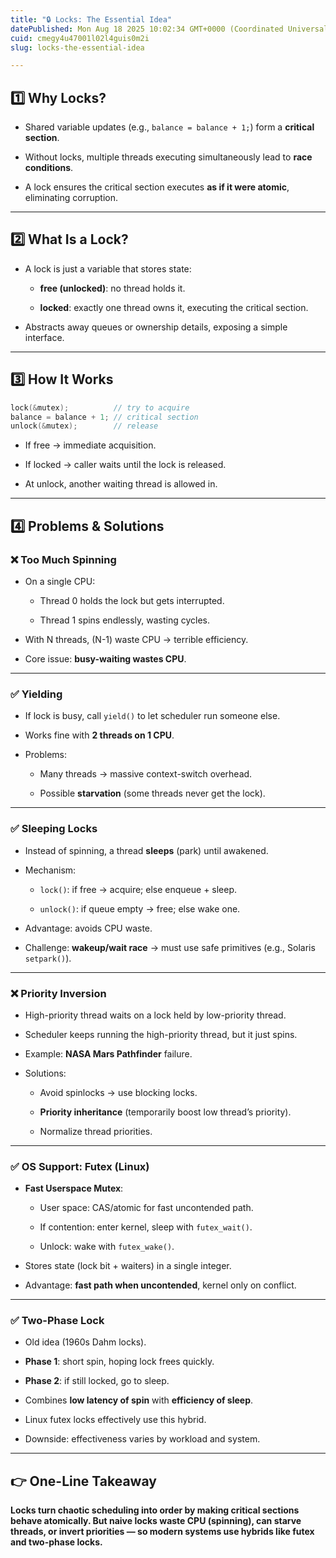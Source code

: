 ```yaml
---
title: "🔒 Locks: The Essential Idea"
datePublished: Mon Aug 18 2025 10:02:34 GMT+0000 (Coordinated Universal Time)
cuid: cmegy4u47001l02l4guis0m2i
slug: locks-the-essential-idea

---
```


## 1️⃣ Why Locks?

* Shared variable updates (e.g., `balance = balance + 1;`) form a **critical section**.
    
* Without locks, multiple threads executing simultaneously lead to **race conditions**.
    
* A lock ensures the critical section executes **as if it were atomic**, eliminating corruption.
    

---

## 2️⃣ What Is a Lock?

* A lock is just a variable that stores state:
    
    * **free (unlocked)**: no thread holds it.
        
    * **locked**: exactly one thread owns it, executing the critical section.
        
* Abstracts away queues or ownership details, exposing a simple interface.
    

---

## 3️⃣ How It Works

```c
lock(&mutex);          // try to acquire
balance = balance + 1; // critical section
unlock(&mutex);        // release
```

* If free → immediate acquisition.
    
* If locked → caller waits until the lock is released.
    
* At unlock, another waiting thread is allowed in.
    

---

## 4️⃣ Problems & Solutions

### ❌ Too Much Spinning

* On a single CPU:
    
    * Thread 0 holds the lock but gets interrupted.
        
    * Thread 1 spins endlessly, wasting cycles.
        
* With N threads, (N-1) waste CPU → terrible efficiency.
    
* Core issue: **busy-waiting wastes CPU**.
    

---

### ✅ Yielding

* If lock is busy, call `yield()` to let scheduler run someone else.
    
* Works fine with **2 threads on 1 CPU**.
    
* Problems:
    
    * Many threads → massive context-switch overhead.
        
    * Possible **starvation** (some threads never get the lock).
        

---

### ✅ Sleeping Locks

* Instead of spinning, a thread **sleeps** (park) until awakened.
    
* Mechanism:
    
    * `lock()`: if free → acquire; else enqueue + sleep.
        
    * `unlock()`: if queue empty → free; else wake one.
        
* Advantage: avoids CPU waste.
    
* Challenge: **wakeup/wait race** → must use safe primitives (e.g., Solaris `setpark()`).
    

---

### ❌ Priority Inversion

* High-priority thread waits on a lock held by low-priority thread.
    
* Scheduler keeps running the high-priority thread, but it just spins.
    
* Example: **NASA Mars Pathfinder** failure.
    
* Solutions:
    
    * Avoid spinlocks → use blocking locks.
        
    * **Priority inheritance** (temporarily boost low thread’s priority).
        
    * Normalize thread priorities.
        

---

### ✅ OS Support: Futex (Linux)

* **Fast Userspace Mutex**:
    
    * User space: CAS/atomic for fast uncontended path.
        
    * If contention: enter kernel, sleep with `futex_wait()`.
        
    * Unlock: wake with `futex_wake()`.
        
* Stores state (lock bit + waiters) in a single integer.
    
* Advantage: **fast path when uncontended**, kernel only on conflict.
    

---

### ✅ Two-Phase Lock

* Old idea (1960s Dahm locks).
    
* **Phase 1**: short spin, hoping lock frees quickly.
    
* **Phase 2**: if still locked, go to sleep.
    
* Combines **low latency of spin** with **efficiency of sleep**.
    
* Linux futex locks effectively use this hybrid.
    
* Downside: effectiveness varies by workload and system.
    

---

## 👉 One-Line Takeaway

**Locks turn chaotic scheduling into order by making critical sections behave atomically. But naive locks waste CPU (spinning), can starve threads, or invert priorities — so modern systems use hybrids like futex and two-phase locks.**